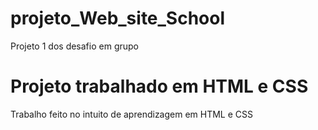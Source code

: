 # projeto_Web_site_School
 Projeto 1 dos desafio em grupo

<h1>Projeto trabalhado em HTML e CSS</h1>
<p>Trabalho feito no intuito de aprendizagem em HTML e CSS</p>
